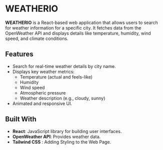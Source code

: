 # WEATHERIO

**WEATHERIO** is a React-based web application that allows users to search for weather information for a specific city. It fetches data from the OpenWeather API and displays details like temperature, humidity, wind speed, and climate conditions.

## Features

- Search for real-time weather details by city name.
- Displays key weather metrics:
  - Temperature (actual and feels-like)
  - Humidity
  - Wind speed
  - Atmospheric pressure
  - Weather description (e.g., cloudy, sunny)
- Animated and responsive UI.

## Built With

- **React**: JavaScript library for building user interfaces.
- **OpenWeather API**: Provides weather data.
- **Tailwind CSS** : Adding Styling to the Web Page.
